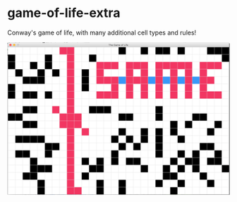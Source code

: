 # game-of-life-extra
Conway's game of life, with many additional cell types and rules!

![Game of Life](./demo.png)
